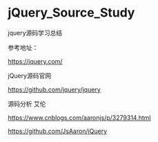 # jQuery_Source_Study

jquery源码学习总结

参考地址：

https://jquery.com/

jQuery源码官网

https://github.com/jquery/jquery

源码分析 艾伦

https://www.cnblogs.com/aaronjs/p/3279314.html

https://github.com/JsAaron/jQuery
